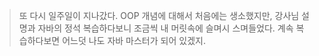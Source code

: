 <blockquote>
<p>또 다시 일주일이 지나갔다. OOP 개념에 대해서 처음에는 생소했지만, 강사님 설명과 자바의 정석 복습하다보니 조금씩 내 머릿속에 슬며시 스며들었다. 계속 복습하다보면 어느덧 나도 자바 마스터가 되어 있겠지. </p>
</blockquote>